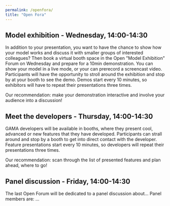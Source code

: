 ```yaml
---
permalink: /openfora/
title: "Open Fora"
---
```


## Model exhibition - Wednesday, 14:00-14:30 

In addition to your presentation, you want to have the chance to show how your model works and discuss it with smaller groups of interested colleagues? Then book a virtual booth space in the Open "Model Exhibition" Forum on Wednesday and prepare for a 10min demonstration. You can show your model in a live mode, or your can prerecord a screencast video. Participants will have the opportunity to stroll around the exhibition and stop by at your booth to see the demo. Demos start every 10 minutes, so exhibitors will have to repeat their presentations three times. 

Our recommendation: make your demonstration interactive and involve your audience into a discussion!

## Meet the developers - Thursday, 14:00-14:30

GAMA developers will be available in booths, where they present cool, advanced or new features that they have developed. Participants can strall around and stop by a booth to get into direct contact with the developer. Feature presentations start every 10 minutes, so developers will repeat their presentations three times.

Our recommendation: scan through the list of presented features and plan ahead, where to go!

## Panel discussion - Friday, 14:00-14:30

The last Open Forum will be dedicated to a panel discussion about...  Panel members are: ...
